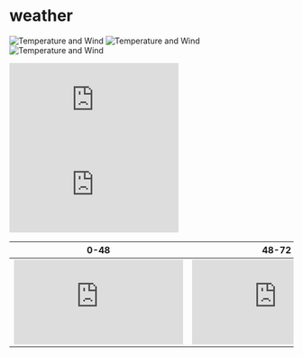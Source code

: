 # weather
![Temperature and Wind][Image1]
![Temperature and Wind][Image2]
![Temperature and Wind][Image3]

![Temperature and Wind][Forcast2]
![Temperature and Wind][Forcast3]

| 0-48 | 48-72 |  72 - |
| ------------- | ------------- | ------------- |
| ![Temperature and Wind][Forcast1] | ![Temperature and Wind][Forcast2] |  ![Temperature and Wind][Forcast1] |

[Image1]: http://sirocco.accuweather.com/nx_mosaic_640x480c/sir/inmasirva_.gif
[Image2]: http://sirocco.accuweather.com/nx_mosaic_640x480_public/sir/inmasirmr_dca.gif
[Image3]: [http://radblast-aws.wunderground.com/cgi-bin/radar/WUNIDS_map?station=LWX&amp;brand=wui&amp;num=6&amp;delay=15&amp;type=N0R&amp;frame=0&amp;scale=1.000&amp;noclutter=0&amp;t=1362514689&amp;lat=38.85194397&amp;lon=-77.03749847&amp;label=Ronald+Reagan+Washington+National%2C+DC&amp;showstorms=0&amp;map.x=400&amp;map.y=240&amp;centerx=400&amp;centery=240&amp;transx=0&amp;transy=0&amp;showlabels=1&amp;severe=0&amp;rainsnow=0&amp;lightning=0&amp;smooth=0]

[Forcast1]: http://forecast.weather.gov/meteograms/Plotter.php?lat=39.08120&amp;lon=-77.15390&amp;wfo=LWX&amp;zcode=MDZ009&amp;gset=20&amp;gdiff=10&amp;unit=0&amp;tinfo=EY5&amp;ahour=0&amp;pcmd=1111111111111&amp;lg=en&amp;indu=1%211%211
[Forcast2]: http://forecast.weather.gov/meteograms/Plotter.php?lat=39.08120&amp;lon=-77.15390&amp;wfo=LWX&amp;zcode=MDZ009&amp;gset=20&amp;gdiff=10&amp;unit=0&amp;tinfo=EY5&amp;ahour=48&amp;pcmd=1111111111111&amp;lg=en&amp;indu=1%211%211
[Forcast3]: http://forecast.weather.gov/meteograms/Plotter.php?lat=39.08120&amp;lon=-77.15390&amp;wfo=LWX&amp;zcode=MDZ009&amp;gset=20&amp;gdiff=10&amp;unit=0&amp;tinfo=EY5&amp;ahour=72&amp;pcmd=1111111111111&amp;lg=en&amp;indu=1%211%211